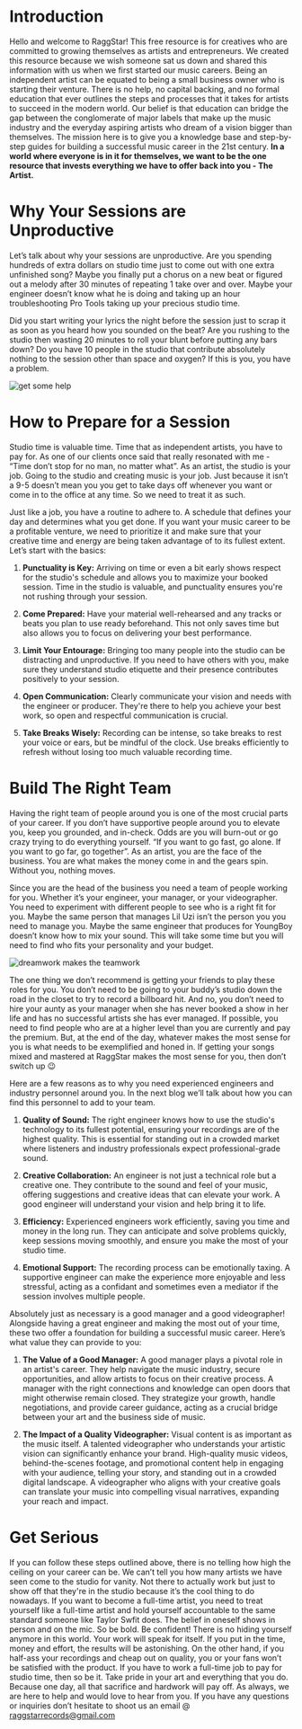 <script lang='ts'>
  import BlogPageTemplate from '$lib/components/blog/BlogPageTemplate.svelte';
  import type { BlogCardProps } from '$lib/managers/BlogManager';
  import { orderedBlogPosts } from '$lib/managers/BlogManager';
  import { page } from '$app/stores';

  const blogPostInfo: BlogCardProps = orderedBlogPosts.find((post) => post.slug === $page.route.id?.split('/')[3]);
  const assetsUrl = `/blog/${blogPostInfo.image}`;

  const gif1 = `${assetsUrl}/gif1.gif`;
  const gif2 = `${assetsUrl}/gif2.gif`;
</script>

<BlogPageTemplate
  title={blogPostInfo.title}
  subtitle={blogPostInfo.subtitle}
  published_date={blogPostInfo.date_published}
  coverImg={blogPostInfo.image}>

# Introduction
Hello and welcome to RaggStar! This free resource is for creatives who are committed to growing themselves as artists and entrepreneurs. We created this resource because we wish someone sat us down and shared this information with us when we first started our music careers. Being an independent artist can be equated to being a small business owner who is starting their venture. There is no help, no capital backing, and no formal education that ever outlines the steps and processes that it takes for artists to succeed in the modern world. Our belief is that education can bridge the gap between the conglomerate of major labels that make up the music industry and the everyday aspiring artists who dream of a vision bigger than themselves. The mission here is to give you a knowledge base and step-by-step guides for building a successful music career in the 21st century. **In a world where everyone is in it for themselves, we want to be the one resource that invests everything we have to offer back into you - The Artist.**

# Why Your Sessions are Unproductive
Let’s talk about why your sessions are unproductive. Are you spending hundreds of extra dollars on studio time just to come out with one extra unfinished song? Maybe you finally put a chorus on a new beat or figured out a melody after 30 minutes of repeating 1 take over and over. Maybe your engineer doesn’t know what he is doing and taking up an hour troubleshooting Pro Tools taking up your precious studio time.

Did you start writing your lyrics the night before the session just to scrap it as soon as you heard how you sounded on the beat? Are you rushing to the studio then wasting 20 minutes to roll your blunt before putting any bars down?  Do you have 10 people in the studio that contribute absolutely nothing to the session other than space and oxygen? If this is you, you have a problem.

![get some help]({gif1})

# How to Prepare for a Session
Studio time is valuable time. Time that as independent artists, you have to pay for. As one of our clients once said that really resonated with me - “Time don’t stop for no man, no matter what”. As an artist, the studio is your job. Going to the studio and creating music is your job. Just because it isn’t a 9-5 doesn’t mean you you get to take days off whenever you want or come in to the office at any time. So we need to treat it as such.

Just like a job, you have a routine to adhere to. A schedule that defines your day and determines what you get done. If you want your music career to be a profitable venture, we need to prioritize it and make sure that your creative time and energy are being taken advantage of to its fullest extent. Let’s start with the basics:

1. **Punctuality is Key:** Arriving on time or even a bit early shows respect for the studio's schedule and allows you to maximize your booked session. Time in the studio is valuable, and punctuality ensures you're not rushing through your session.

2. **Come Prepared:** Have your material well-rehearsed and any tracks or beats you plan to use ready beforehand. This not only saves time but also allows you to focus on delivering your best performance.

3. **Limit Your Entourage:** Bringing too many people into the studio can be distracting and unproductive. If you need to have others with you, make sure they understand studio etiquette and their presence contributes positively to your session.

4. **Open Communication:** Clearly communicate your vision and needs with the engineer or producer. They're there to help you achieve your best work, so open and respectful communication is crucial.

5. **Take Breaks Wisely:** Recording can be intense, so take breaks to rest your voice or ears, but be mindful of the clock. Use breaks efficiently to refresh without losing too much valuable recording time.

# Build The Right Team
Having the right team of people around you is one of the most crucial parts of your career. If you don’t have supportive people around you to elevate you, keep you grounded, and in-check. Odds are you will burn-out or go crazy trying to do everything yourself. “If you want to go fast, go alone. If you want to go far, go together”. As an artist, you are the face of the business. You are what makes the money come in and the gears spin. Without you, nothing moves.

Since you are the head of the business you need a team of people working for you. Whether it’s your engineer, your manager, or your videographer. You need to experiment with different people to see who is a right fit for you. Maybe the same person that manages Lil Uzi isn’t the person you you need to manage you. Maybe the same engineer that produces for YoungBoy doesn’t know how to mix your sound. This will take some time but you will need to find who fits your personality and your budget.

![dreamwork makes the teamwork]({gif2})

The one thing we don’t recommend is getting your friends to play these roles for you. You don’t need to be going to your buddy’s studio down the road in the closet to try to record a billboard hit. And no, you don’t need to hire your aunty as your manager when she has never booked a show in her life and has no successful artists she has ever managed. If possible, you need to find people who are at a higher level than you are currently and pay the premium. But, at the end of the day, whatever makes the most sense for you is what needs to be exemplified and honed in. If getting your songs mixed and mastered at RaggStar makes the most sense for you, then don’t switch up 😉

Here are a few reasons as to why you need experienced engineers and industry personnel around you. In the next blog we’ll talk about how you can find this personnel to add to your team.

1. **Quality of Sound:** The right engineer knows how to use the studio's technology to its fullest potential, ensuring your recordings are of the highest quality. This is essential for standing out in a crowded market where listeners and industry professionals expect professional-grade sound.

2. **Creative Collaboration:** An engineer is not just a technical role but a creative one. They contribute to the sound and feel of your music, offering suggestions and creative ideas that can elevate your work. A good engineer will understand your vision and help bring it to life.

3. **Efficiency:** Experienced engineers work efficiently, saving you time and money in the long run. They can anticipate and solve problems quickly, keep sessions moving smoothly, and ensure you make the most of your studio time.

4. **Emotional Support:** The recording process can be emotionally taxing. A supportive engineer can make the experience more enjoyable and less stressful, acting as a confidant and sometimes even a mediator if the session involves multiple people.

Absolutely just as necessary is a good manager and a good videographer! Alongside having a great engineer and making the most out of your time, these two offer a foundation for building a successful music career. Here’s what value they can provide to you:

1. **The Value of a Good Manager:** A good manager plays a pivotal role in an artist's career. They help navigate the music industry, secure opportunities, and allow artists to focus on their creative process. A manager with the right connections and knowledge can open doors that might otherwise remain closed. They strategize your growth, handle negotiations, and provide career guidance, acting as a crucial bridge between your art and the business side of music.

2. **The Impact of a Quality Videographer:** Visual content is as important as the music itself. A talented videographer who understands your artistic vision can significantly enhance your brand. High-quality music videos, behind-the-scenes footage, and promotional content help in engaging with your audience, telling your story, and standing out in a crowded digital landscape. A videographer who aligns with your creative goals can translate your music into compelling visual narratives, expanding your reach and impact.

# Get Serious
If you can follow these steps outlined above, there is no telling how high the ceiling on your career can be. We can’t tell you how many artists we have seen come to the studio for vanity. Not there to actually work but just to show off that they're in the studio because it’s the cool thing to do nowadays. If you want to become a full-time artist, you need to treat yourself like a full-time artist and hold yourself accountable to the same standard someone like Taylor Swfit does. The belief in oneself shows in person and on the mic. So be bold. Be confident! There is no hiding yourself anymore in this world. Your work will speak for itself. If you put in the time, money and effort, the results will be astonishing. On the other hand, if you half-ass your recordings and cheap out on quality, you or your fans won’t be satisfied with the product. If you have to work a full-time job to pay for studio time, then so be it. Take pride in your art and everything that you do. Because one day, all that sacrifice and hardwork will pay off. As always, we are here to help and would love to hear from you. If you have any questions or inquiries don’t hesitate to shoot us an email  @ [raggstarrecords@gmail.com](mailto:raggstarrecords@gmail.com)

</BlogPageTemplate>

